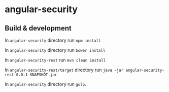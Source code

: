 # angular-security

## Build & development

In `angular-security` directory run `npm install`

In `angular-security` directory run `bower install`

In `angular-security-rest` run `mvn clean install`

In `angular-security-rest/target` directory run `java -jar angular-security-rest-0.0.1-SNAPSHOT.jar`

In `angular-security` directory run `gulp`.


